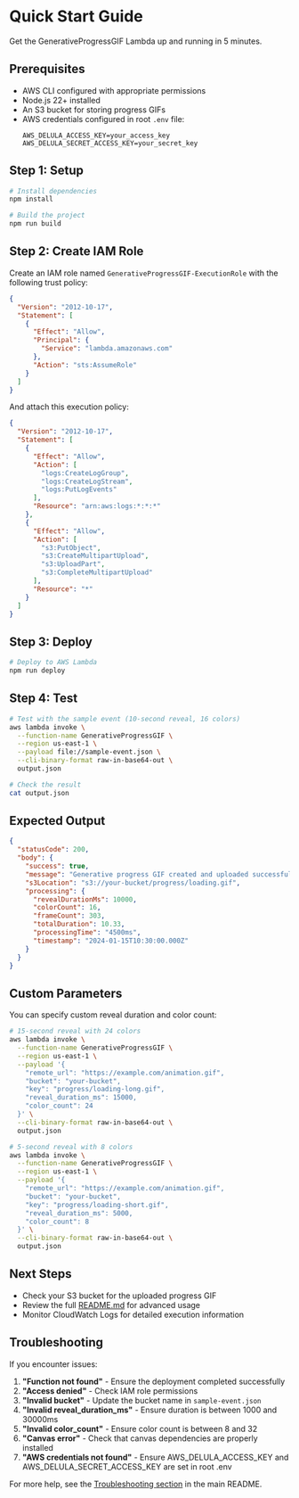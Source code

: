 # Quick Start Guide

Get the GenerativeProgressGIF Lambda up and running in 5 minutes.

## Prerequisites

- AWS CLI configured with appropriate permissions
- Node.js 22+ installed
- An S3 bucket for storing progress GIFs
- AWS credentials configured in root `.env` file:
  ```
  AWS_DELULA_ACCESS_KEY=your_access_key
  AWS_DELULA_SECRET_ACCESS_KEY=your_secret_key
  ```

## Step 1: Setup

```bash
# Install dependencies
npm install

# Build the project
npm run build
```

## Step 2: Create IAM Role

Create an IAM role named `GenerativeProgressGIF-ExecutionRole` with the following trust policy:

```json
{
  "Version": "2012-10-17",
  "Statement": [
    {
      "Effect": "Allow",
      "Principal": {
        "Service": "lambda.amazonaws.com"
      },
      "Action": "sts:AssumeRole"
    }
  ]
}
```

And attach this execution policy:

```json
{
  "Version": "2012-10-17",
  "Statement": [
    {
      "Effect": "Allow",
      "Action": [
        "logs:CreateLogGroup",
        "logs:CreateLogStream",
        "logs:PutLogEvents"
      ],
      "Resource": "arn:aws:logs:*:*:*"
    },
    {
      "Effect": "Allow",
      "Action": [
        "s3:PutObject",
        "s3:CreateMultipartUpload",
        "s3:UploadPart",
        "s3:CompleteMultipartUpload"
      ],
      "Resource": "*"
    }
  ]
}
```

## Step 3: Deploy

```bash
# Deploy to AWS Lambda
npm run deploy
```

## Step 4: Test

```bash
# Test with the sample event (10-second reveal, 16 colors)
aws lambda invoke \
  --function-name GenerativeProgressGIF \
  --region us-east-1 \
  --payload file://sample-event.json \
  --cli-binary-format raw-in-base64-out \
  output.json

# Check the result
cat output.json
```

## Expected Output

```json
{
  "statusCode": 200,
  "body": {
    "success": true,
    "message": "Generative progress GIF created and uploaded successfully",
    "s3Location": "s3://your-bucket/progress/loading.gif",
    "processing": {
      "revealDurationMs": 10000,
      "colorCount": 16,
      "frameCount": 303,
      "totalDuration": 10.33,
      "processingTime": "4500ms",
      "timestamp": "2024-01-15T10:30:00.000Z"
    }
  }
}
```

## Custom Parameters

You can specify custom reveal duration and color count:

```bash
# 15-second reveal with 24 colors
aws lambda invoke \
  --function-name GenerativeProgressGIF \
  --region us-east-1 \
  --payload '{
    "remote_url": "https://example.com/animation.gif",
    "bucket": "your-bucket",
    "key": "progress/loading-long.gif",
    "reveal_duration_ms": 15000,
    "color_count": 24
  }' \
  --cli-binary-format raw-in-base64-out \
  output.json

# 5-second reveal with 8 colors
aws lambda invoke \
  --function-name GenerativeProgressGIF \
  --region us-east-1 \
  --payload '{
    "remote_url": "https://example.com/animation.gif",
    "bucket": "your-bucket",
    "key": "progress/loading-short.gif",
    "reveal_duration_ms": 5000,
    "color_count": 8
  }' \
  --cli-binary-format raw-in-base64-out \
  output.json
```

## Next Steps

- Check your S3 bucket for the uploaded progress GIF
- Review the full [README.md](README.md) for advanced usage
- Monitor CloudWatch Logs for detailed execution information

## Troubleshooting

If you encounter issues:

1. **"Function not found"** - Ensure the deployment completed successfully
2. **"Access denied"** - Check IAM role permissions
3. **"Invalid bucket"** - Update the bucket name in `sample-event.json`
4. **"Invalid reveal_duration_ms"** - Ensure duration is between 1000 and 30000ms
5. **"Invalid color_count"** - Ensure color count is between 8 and 32
6. **"Canvas error"** - Check that canvas dependencies are properly installed
7. **"AWS credentials not found"** - Ensure AWS_DELULA_ACCESS_KEY and AWS_DELULA_SECRET_ACCESS_KEY are set in root .env

For more help, see the [Troubleshooting section](README.md#troubleshooting) in the main README. 